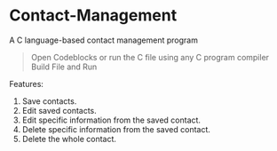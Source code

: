 # Contact-Management
A C language-based contact management program
> Open Codeblocks or run the C file using any C program compiler
> Build File and Run

Features:
1. Save contacts.
2. Edit saved contacts.
3. Edit specific information from the saved contact.
4. Delete specific information from the saved contact.
5. Delete the whole contact.

